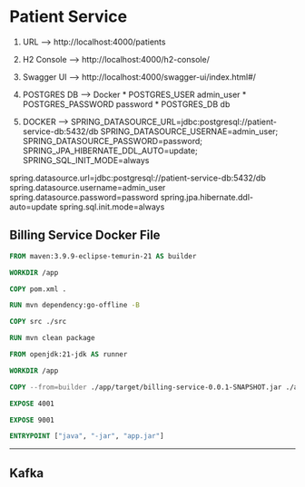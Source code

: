 # Patient Service
1. URL --> http://localhost:4000/patients

2. H2 Console --> http://localhost:4000/h2-console/

3. Swagger UI --> http://localhost:4000/swagger-ui/index.html#/

4. POSTGRES DB --> Docker
                  * POSTGRES_USER  admin_user
                  * POSTGRES_PASSWORD password
                  * POSTGRES_DB db

5. DOCKER    --> SPRING_DATASOURCE_URL=jdbc:postgresql://patient-service-db:5432/db
                 SPRING_DATASOURCE_USERNAE=admin_user;
                 SPRING_DATASOURCE_PASSWORD=password;
                 SPRING_JPA_HIBERNATE_DDL_AUTO=update;
                 SPRING_SQL_INIT_MODE=always


spring.datasource.url=jdbc:postgresql://patient-service-db:5432/db
spring.datasource.username=admin_user
spring.datasource.password=password
spring.jpa.hibernate.ddl-auto=update
spring.sql.init.mode=always

## Billing Service Docker File

``` DockerFile
FROM maven:3.9.9-eclipse-temurin-21 AS builder

WORKDIR /app

COPY pom.xml .

RUN mvn dependency:go-offline -B

COPY src ./src

RUN mvn clean package

FROM openjdk:21-jdk AS runner

WORKDIR /app

COPY --from=builder ./app/target/billing-service-0.0.1-SNAPSHOT.jar ./app.jar

EXPOSE 4001

EXPOSE 9001

ENTRYPOINT ["java", "-jar", "app.jar"]
```

***

## Kafka